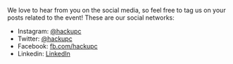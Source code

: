 We love to hear from you on the social media, so feel free to tag us on your posts related to the event! These are our social networks:

- Instagram: [@hackupc](https://www.instagram.com/hackupc/)
- Twitter: [@hackupc](https://twitter.com/HackUPC/)
- Facebook: [fb.com/hackupc](https://www.facebook.com/hackupc)
- Linkedin: [LinkedIn](https://www.linkedin.com/company/hack-upc/)
